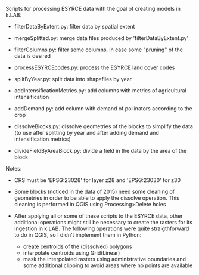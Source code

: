 Scripts for processing ESYRCE data with the goal of creating models in k.LAB:

- filterDataByExtent.py: filter data by spatial extent

- mergeSplitted.py: merge data files produced by 'filterDataByExtent.py'

- filterColumns.py: filter some columns, in case some "pruning" of the data is desired

- processESYRCEcodes.py: process the ESYRCE land cover codes 

- splitByYear.py: split data into shapefiles by year

- addIntensificationMetrics.py: add columns with metrics of agricultural intensification

- addDemand.py: add column with demand of pollinators according to the crop

- dissolveBlocks.py: dissolve geometries of the blocks to simplify the data (to use after splitting by year and after adding demand and intensification metrics)

- divideFieldByAreaBlock.py: divide a field in the data by the area of the block

Notes: 

- CRS must be 'EPSG:23028' for layer z28 and 'EPSG:23030' for z30

- Some blocks (noticed in the data of 2015) need some cleaning of geometries in order to be able to apply the dissolve operation. This cleaning is performed in QGIS using Processing>Delete holes

- After applying all or some of these scripts to the ESYRCE data, other additional operations might still be necessary to create the rasters for its ingestion in k.LAB. The following operations were quite straigthforward to do in QGIS, so I didn't implement them in Python: 
	- create centroids of the (dissolved) polygons
	- interpolate centroids using Grid(Linear)
	- mask the interpolated rasters using administrative boundaries and some additional clipping to avoid areas where no points are available

